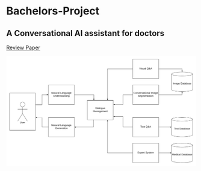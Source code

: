 # Bachelors-Project
## A Conversational AI assistant for doctors 
[Review Paper](https://github.com/ameyasm1154/Bachelors-Project/blob/master/Documentation/Review-Paper.pdf)

![alt text](https://github.com/ameyasm1154/Bachelors-Project/blob/master/Documentation/System-Diagram.png)
